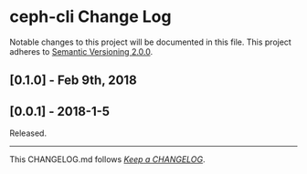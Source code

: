 #   ceph-cli Change Log

Notable changes to this project will be documented in this file. This project adheres to [Semantic Versioning 2.0.0](http://semver.org/).

##	[0.1.0] - Feb 9th, 2018

##	[0.0.1] - 2018-1-5

Released.

---
This CHANGELOG.md follows [*Keep a CHANGELOG*](http://keepachangelog.com/).
